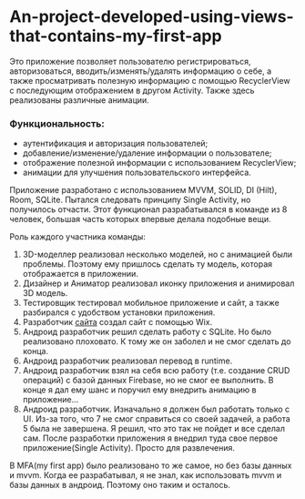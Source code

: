 # An-project-developed-using-views-that-contains-my-first-app
Это приложение позволяет пользователю регистрироваться, авторизоваться, вводить/изменять/удалять информацию о себе, а также просматривать полезную информацию с помощью RecyclerView с последующим отображением в другом Activity. Также здесь реализованы различные анимации.
### Функциональность:
- аутентификация и авторизация пользователей;
- добавление/изменение/удаление информации о пользователе;
- отображение полезной информации с использованием RecyclerView;
- анимации для улучшения пользовательского интерфейса.

Приложение разработано с использованием MVVM, SOLID, DI (Hilt), Room, SQLite. Пытался следовать принципу Single Activity, но получилось отчасти. Этот функционал разрабатывался в команде из 8 человек, большая часть которых впервые делала подобные вещи.

Роль каждого участника команды:
1. 3D-моделлер реализовал несколько моделей, но с анимацией были проблемы. Поэтому ему пришлось сделать ту модель, которая отображается в приложении.
2. Дизайнер и Аниматор реализовал иконку приложения и анимировал 3D модель.
3. Тестировщик тестировал мобильное приложение и сайт, а также разбирался с удобством установки приложения.
4. Разработчик [сайта](https://olimpiaprj.wixsite.com/my-site) создал сайт с помощью Wix.
5. Андроид разработчик решил сделать работу с SQLite. Но было реализовано плоховато. К тому же он заболел и не смог сделать до конца.
6. Андроид разработчик реализовал перевод в runtime.
7. Андроид разработчик взял на себя всю работу (т.е. создание CRUD операций) с базой данных Firebase, но не смог ее выполнить. В конце я дал ему шанс и поручил ему внедрить анимацию в приложение...
8. Андроид разработчик. Изначально я должен был работать только с UI. Из-за того, что 7 не смог справиться со своей задачей, а работа 5 была не завершена. Я решил, что это так не пойдет и все сделал сам.
После разработки приложения я внедрил туда свое первое приложение(Single Activity). Просто для развлечения.

В MFA(my first app) было реализовано то же самое, но без базы данных и mvvm. Когда ее разрабатывал, я не знал, как использовать mvvm и базы данных в андроид. Поэтому оно таким и осталось.
